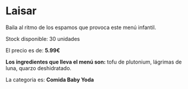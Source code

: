 # Laisar

Baila al ritmo de los espamos que provoca este menú infantil.

Stock disponible: 30 unidades

El precio es de: **5.99€**

**Los ingredientes que lleva el menú son:** tofu de plutonium, lágrimas de luna, quarzo deshidratado.

La categoria es: **Comida Baby Yoda**



